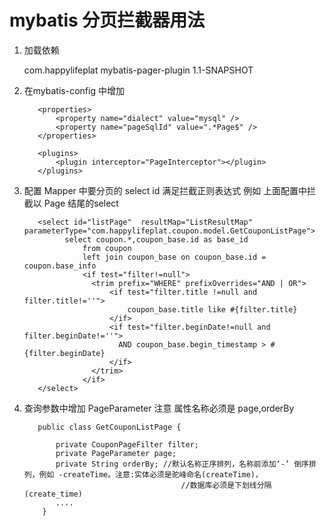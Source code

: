 # mybatis 分页拦截器用法

  1. 加载依赖
        
        <dependency>
            <groupId>com.happylifeplat</groupId>
            <artifactId>mybatis-pager-plugin</artifactId>
            <version>1.1-SNAPSHOT</version>
        </dependency>
        
  2. 在mybatis-config 中增加
  
            <properties>
                <property name="dialect" value="mysql" />
                <property name="pageSqlId" value=".*Page$" />
            </properties>
        
            <plugins>
                <plugin interceptor="PageInterceptor"></plugin>
            </plugins>
            
  3. 配置 Mapper 中要分页的 select id 满足拦截正则表达式 例如 上面配置中拦截以 Page 结尾的select 
           
            <select id="listPage"  resultMap="ListResultMap" parameterType="com.happylifeplat.coupon.model.GetCouponListPage">
                  select coupon.*,coupon_base.id as base_id
                      from coupon
                      left join coupon_base on coupon_base.id = coupon.base_info
                      <if test="filter!=null">
                        <trim prefix="WHERE" prefixOverrides="AND | OR">
                            <if test="filter.title !=null and filter.title!=''">
                                coupon_base.title like #{filter.title}
                            </if>
                            <if test="filter.beginDate!=null and filter.beginDate!=''">
                              AND coupon_base.begin_timestamp > #{filter.beginDate}
                            </if>
                        </trim>
                      </if>
            </select>
            
  4. 查询参数中增加 PageParameter 注意 属性名称必须是 page,orderBy
  
            public class GetCouponListPage {
            
                private CouponPageFilter filter;
                private PageParameter page;
                private String orderBy; //默认名称正序排列，名称前添加‘-’ 倒序排列，例如 -createTime。注意:实体必须是驼峰命名(createTime)，
                                            //数据库必须是下划线分隔(create_time)
                ....
             }
  
  
  
  